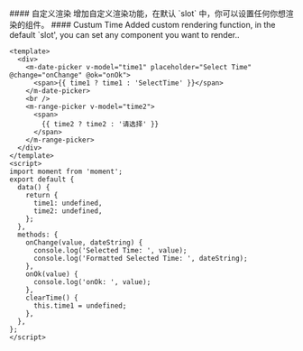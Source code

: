 <cn>
#### 自定义渲染
增加自定义渲染功能，在默认 `slot` 中，你可以设置任何你想渲染的组件。
</cn>

<us>
#### Custum Time
Added custom rendering function, in the default `slot', you can set any component you want to render..
</us>

```vue
<template>
  <div>
    <m-date-picker v-model="time1" placeholder="Select Time" @change="onChange" @ok="onOk">
      <span>{{ time1 ? time1 : 'SelectTime' }}</span>
    </m-date-picker>
    <br />
    <m-range-picker v-model="time2">
      <span>
        {{ time2 ? time2 : '请选择' }}
      </span>
    </m-range-picker>
  </div>
</template>
<script>
import moment from 'moment';
export default {
  data() {
    return {
      time1: undefined,
      time2: undefined,
    };
  },
  methods: {
    onChange(value, dateString) {
      console.log('Selected Time: ', value);
      console.log('Formatted Selected Time: ', dateString);
    },
    onOk(value) {
      console.log('onOk: ', value);
    },
    clearTime() {
      this.time1 = undefined;
    },
  },
};
</script>
```
